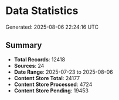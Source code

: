 # Data Statistics

Generated: 2025-08-06 22:24:16 UTC

## Summary

- **Total Records**: 12418
- **Sources**: 24
- **Date Range**: 2025-07-23 to 2025-08-06
- **Content Store Total**: 24177
- **Content Store Processed**: 4724
- **Content Store Pending**: 19453
